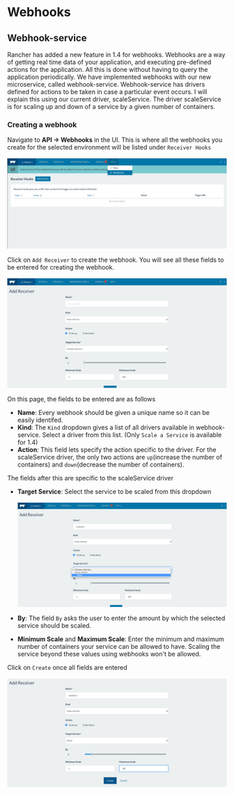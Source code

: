 # Webhooks

## Webhook-service
Rancher has added a new feature in 1.4 for webhooks. Webhooks are a way of getting real time data of your application, and executing pre-defined actions for the application. All this is done without having to query the application periodically. We have implemented webhooks with our new microservice, called webhook-service. Webhook-service has drivers defined for actions to be taken in case a particular event occurs. I will explain this using our current driver, scaleService. The driver scaleService is for scaling up and down of a service by a given number of containers.

### Creating a webhook
Navigate to **API -> Webhooks** in the UI. This is where all the webhooks you create for the selected environment will be listed under `Receiver Hooks`</br></br>
![Webhooks](images/webhooks.png)

Click on `Add Receiver` to create the webhook. You will see all these fields to be entered for creating the webhook.</br></br>
![Create webhook](images/add_hook_1.png)

On this page, the fields to be entered are as follows</br>
- **Name**: Every webhook should be given a unique name so it can be easily identifed.
- **Kind**: The `Kind` dropdown gives a list of all drivers available in webhook-service. Select a driver from this list. (Only `Scale a Service` is available for 1.4)
- **Action**: This field lets specify the action specific to the driver. For the scaleService driver, the only two actions are `up`(increase the number of containers) and `down`(decrease the number of containers).

The fields after this are specific to the scaleService driver
- **Target Service**: Select the service to be scaled from this dropdown</br></br>
![Select Service](images/add_hook_2.png)

- **By**: The field `By` asks the user to enter the amount by which the selected service should be scaled.
- **Minimum Scale** and **Maximum Scale**: Enter the minimum and maximum number of containers your service can be allowed to have. Scaling the service beyond these values using webhooks won't be allowed.

Click on `Create` once all fields are entered</br></br>
![Create](images/add_hook_3.png)

